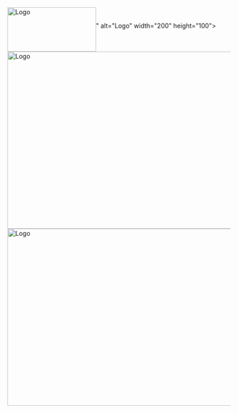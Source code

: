 <div style="display: flex; align-items: center;">
  <img src="https://github.com/abraao69/Setup-Docker-PHP-7.4/blob/master/logo.png" alt="Logo" width="200" height="100">
" alt="Logo" width="200" height="100">
  <br><br>
</div>
  <img src="https://i.ytimg.com/vi/kQAhj-vuHrE/maxresdefault.jpg" alt="Logo" width="1000" height="400">

<br>
<img src="https://github.com/abraao69/Setup-Docker-Laravel-10-Portf-lio-Skeleton/blob/main/screen02%20(9).jpg" alt="Logo" width="1000" height="400">
